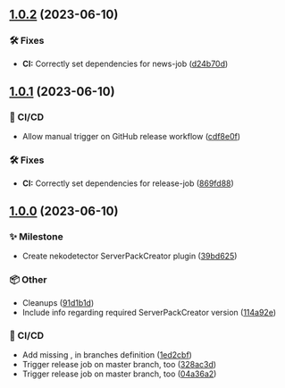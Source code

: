 ## [1.0.2](https://git.griefed.de/Griefed/spc-nekodetector-plugin/compare/1.0.1...1.0.2) (2023-06-10)


### 🛠 Fixes

* **CI:** Correctly set dependencies for news-job ([d24b70d](https://git.griefed.de/Griefed/spc-nekodetector-plugin/commit/d24b70d4185adc9aeb8e9320f1aa7e13140c1d0f))

## [1.0.1](https://git.griefed.de/Griefed/spc-nekodetector-plugin/compare/1.0.0...1.0.1) (2023-06-10)


### 🦊 CI/CD

* Allow manual trigger on GitHub release workflow ([cdf8e0f](https://git.griefed.de/Griefed/spc-nekodetector-plugin/commit/cdf8e0f472a0706334a786bca10402a9984ac6bf))


### 🛠 Fixes

* **CI:** Correctly set dependencies for release-job ([869fd88](https://git.griefed.de/Griefed/spc-nekodetector-plugin/commit/869fd889436216a2446452b111fc9dca3291e8c1))

## [1.0.0](https://git.griefed.de/Griefed/spc-nekodetector-plugin/compare/...1.0.0) (2023-06-10)


### ✨ Milestone

* Create nekodetector ServerPackCreator plugin ([39bd625](https://git.griefed.de/Griefed/spc-nekodetector-plugin/commit/39bd625c8fd83543d7c6f32e7b4f658dba9f96ba))


### 📦 Other

* Cleanups ([91d1b1d](https://git.griefed.de/Griefed/spc-nekodetector-plugin/commit/91d1b1d61eadfdd40d78f6803754b00841f5f4f7))
* Include info regarding required ServerPackCreator version ([114a92e](https://git.griefed.de/Griefed/spc-nekodetector-plugin/commit/114a92eaed4f49a900c81a42139090722907e0d2))


### 🦊 CI/CD

* Add missing , in branches definition ([1ed2cbf](https://git.griefed.de/Griefed/spc-nekodetector-plugin/commit/1ed2cbfc921f33f732b4959c55937c084aa0eb7a))
* Trigger release job on master branch, too ([328ac3d](https://git.griefed.de/Griefed/spc-nekodetector-plugin/commit/328ac3d70eb47b359ee83b0e298e525dcfd85642))
* Trigger release job on master branch, too ([04a36a2](https://git.griefed.de/Griefed/spc-nekodetector-plugin/commit/04a36a25a3125dd1a223f112e0fba8200d16435a))
